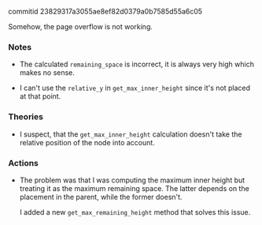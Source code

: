 commitid 23829317a3055ae8ef82d0379a0b7585d55a6c05

Somehow, the page overflow is not working.

### Notes

-   The calculated `remaining_space` is incorrect, it is always very high which makes no sense.

-   I can't use the `relative_y` in `get_max_inner_height` since it's not placed at that point.

### Theories

-   I suspect, that the `get_max_inner_height` calculation doesn't take the relative position of the node into account.

### Actions

-   The problem was that I was computing the maximum inner height but treating it as the maximum remaining space.
    The latter depends on the placement in the parent, while the former doesn't.

    I added a new `get_max_remaining_height` method that solves this issue.
